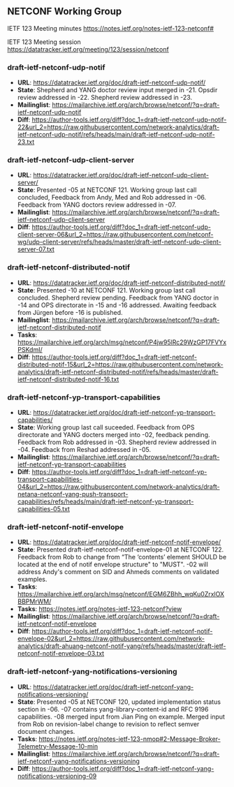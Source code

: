 ## NETCONF Working Group

IETF 123 Meeting minutes
https://notes.ietf.org/notes-ietf-123-netconf#

IETF 123 Meeting session
https://datatracker.ietf.org/meeting/123/session/netconf

### draft-ietf-netconf-udp-notif
* **URL**: https://datatracker.ietf.org/doc/draft-ietf-netconf-udp-notif/
* **State**: Shepherd and YANG doctor review input merged in -21. Opsdir review addressed in -22. Shepherd review addressed in -23.
* **Mailinglist**: https://mailarchive.ietf.org/arch/browse/netconf/?q=draft-ietf-netconf-udp-notif
* **Diff**: https://author-tools.ietf.org/diff?doc_1=draft-ietf-netconf-udp-notif-22&url_2=https://raw.githubusercontent.com/network-analytics/draft-ietf-netconf-udp-notif/refs/heads/main/draft-ietf-netconf-udp-notif-23.txt

### draft-ietf-netconf-udp-client-server
* **URL**: https://datatracker.ietf.org/doc/draft-ietf-netconf-udp-client-server/
* **State**: Presented -05 at NETCONF 121. Working group last call concluded, Feedback from Andy, Med and Rob addressed in -06. Feedback from YANG doctors review addressed in -07.
* **Mailinglist**: https://mailarchive.ietf.org/arch/browse/netconf/?q=draft-ietf-netconf-udp-client-server
* **Diff**: https://author-tools.ietf.org/diff?doc_1=draft-ietf-netconf-udp-client-server-06&url_2=https://raw.githubusercontent.com/netconf-wg/udp-client-server/refs/heads/master/draft-ietf-netconf-udp-client-server-07.txt

### draft-ietf-netconf-distributed-notif
* **URL**: https://datatracker.ietf.org/doc/draft-ietf-netconf-distributed-notif/
* **State**: Presented -10 at NETCONF 121.  Working group last call concluded. Shepherd review pending. Feedback from YANG doctor in -14 and OPS directorate in -15 and -16 addressed. Awaiting feedback from Jürgen before -16 is published.
* **Mailinglist**: https://mailarchive.ietf.org/arch/browse/netconf/?q=draft-ietf-netconf-distributed-notif
* **Tasks**: https://mailarchive.ietf.org/arch/msg/netconf/P4jw95lRc29WzGP17FVYxPSKdmI/
* **Diff**: https://author-tools.ietf.org/diff?doc_1=draft-ietf-netconf-distributed-notif-15&url_2=https://raw.githubusercontent.com/network-analytics/draft-ietf-netconf-distributed-notif/refs/heads/master/draft-ietf-netconf-distributed-notif-16.txt

### draft-ietf-netconf-yp-transport-capabilities
* **URL**: https://datatracker.ietf.org/doc/draft-ietf-netconf-yp-transport-capabilities/
* **State**: Working group last call suceeded. Feedback from OPS directorate and YANG docters merged into -02, feedback pending. Feedback from Rob addressed in -03. Shepherd review addressed in -04. Feedback from Reshad addressed in -05.
* **Mailinglist**: https://mailarchive.ietf.org/arch/browse/netconf/?q=draft-ietf-netconf-yp-transport-capabilities
* **Diff**: https://author-tools.ietf.org/diff?doc_1=draft-ietf-netconf-yp-transport-capabilities-04&url_2=https://raw.githubusercontent.com/network-analytics/draft-netana-netconf-yang-push-transport-capabilities/refs/heads/main/draft-ietf-netconf-yp-transport-capabilities-05.txt

### draft-ietf-netconf-notif-envelope
* **URL**: https://datatracker.ietf.org/doc/draft-ietf-netconf-notif-envelope/
* **State**: Presented draft-ietf-netconf-notif-envelope-01 at NETCONF 122. Feedback from Rob to change from “The ‘contents’ element SHOULD be located at the end of notif envelope structure" to "MUST". -02 will address Andy's comment on SID and Ahmeds comments on validated examples.
* **Tasks**: https://mailarchive.ietf.org/arch/msg/netconf/EGM6ZBhh_wqKu0ZrxlOXBBPMrWM/
* **Tasks**: https://notes.ietf.org/notes-ietf-123-netconf?view
* **Mailinglist**: https://mailarchive.ietf.org/arch/browse/netconf/?q=draft-ietf-netconf-notif-envelope
* **Diff**: https://author-tools.ietf.org/diff?doc_1=draft-ietf-netconf-notif-envelope-02&url_2=https://raw.githubusercontent.com/network-analytics/draft-ahuang-netconf-notif-yang/refs/heads/master/draft-ietf-netconf-notif-envelope-03.txt

### draft-ietf-netconf-yang-notifications-versioning
* **URL**: https://datatracker.ietf.org/doc/draft-ietf-netconf-yang-notifications-versioning/
* **State**: Presented -05 at NETCONF 120, updated implementation status section in -06. -07 contains yang-library-content-id and RFC 9196 capabilities. -08 merged input from Jian Ping on example. Merged input from Rob on revision-label change to revision to reflect semver document changes.
* **Tasks**: https://notes.ietf.org/notes-ietf-123-nmop#2-Message-Broker-Telemetry-Message-10-min
* **Mailinglist**: https://mailarchive.ietf.org/arch/browse/netconf/?q=draft-ietf-netconf-yang-notifications-versioning
* **Diff**: https://author-tools.ietf.org/diff?doc_1=draft-ietf-netconf-yang-notifications-versioning-09